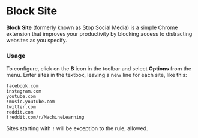 # Block Site

**Block Site** (formerly known as Stop Social Media) is a simple Chrome extension that improves your productivity by blocking access to distracting websites as you specify.

### Usage

To configure, click on the **B** icon in the toolbar and select **Options** from the menu. Enter sites in the textbox, leaving a new line for each site, like this:

```
facebook.com
instagram.com
youtube.com
!music.youtube.com
twitter.com
reddit.com
!reddit.com/r/MachineLearning
```

Sites starting with `!` will be exception to the rule, allowed.
